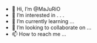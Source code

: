 - 👋 Hi, I’m @MaJuRiO
- 👀 I’m interested in . . .
- 🌱 I’m currently learning ...
- 💞️ I’m looking to collaborate on ...
- 📫 How to reach me ...

